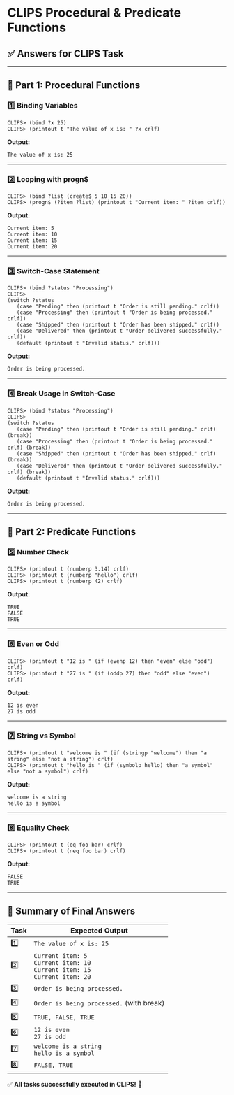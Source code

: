 # CLIPS Procedural & Predicate Functions

## ✅ Answers for CLIPS Task

---

## 🔹 Part 1: Procedural Functions

### 1️⃣ Binding Variables
```clips
CLIPS> (bind ?x 25)
CLIPS> (printout t "The value of x is: " ?x crlf)
```
**Output:**
```
The value of x is: 25
```

---

### 2️⃣ Looping with progn$
```clips
CLIPS> (bind ?list (create$ 5 10 15 20))  
CLIPS> (progn$ (?item ?list) (printout t "Current item: " ?item crlf))
```
**Output:**
```
Current item: 5  
Current item: 10  
Current item: 15  
Current item: 20  
```

---

### 3️⃣ Switch-Case Statement
```clips
CLIPS> (bind ?status "Processing")  
CLIPS>
(switch ?status  
   (case "Pending" then (printout t "Order is still pending." crlf))  
   (case "Processing" then (printout t "Order is being processed." crlf))  
   (case "Shipped" then (printout t "Order has been shipped." crlf))  
   (case "Delivered" then (printout t "Order delivered successfully." crlf))  
   (default (printout t "Invalid status." crlf)))  
```
**Output:**  
```
Order is being processed.
```

---

### 4️⃣ Break Usage in Switch-Case
```clips
CLIPS> (bind ?status "Processing")  
CLIPS>
(switch ?status  
   (case "Pending" then (printout t "Order is still pending." crlf) (break))  
   (case "Processing" then (printout t "Order is being processed." crlf) (break))  
   (case "Shipped" then (printout t "Order has been shipped." crlf) (break))  
   (case "Delivered" then (printout t "Order delivered successfully." crlf) (break))  
   (default (printout t "Invalid status." crlf)))  
```
**Output:**  
```
Order is being processed.
```

---

## 🔹 Part 2: Predicate Functions

### 5️⃣ Number Check
```clips
CLIPS> (printout t (numberp 3.14) crlf)  
CLIPS> (printout t (numberp "hello") crlf)  
CLIPS> (printout t (numberp 42) crlf)  
```
**Output:**
```
TRUE  
FALSE  
TRUE  
```

---

### 6️⃣ Even or Odd
```clips
CLIPS> (printout t "12 is " (if (evenp 12) then "even" else "odd") crlf)  
CLIPS> (printout t "27 is " (if (oddp 27) then "odd" else "even") crlf)  
```
**Output:**
```
12 is even  
27 is odd  
```

---

### 7️⃣ String vs Symbol
```clips
CLIPS> (printout t "welcome is " (if (stringp "welcome") then "a string" else "not a string") crlf)  
CLIPS> (printout t "hello is " (if (symbolp hello) then "a symbol" else "not a symbol") crlf)  
```
**Output:**
```
welcome is a string  
hello is a symbol  
```

---

### 8️⃣ Equality Check
```clips
CLIPS> (printout t (eq foo bar) crlf)  
CLIPS> (printout t (neq foo bar) crlf)  
```
**Output:**
```
FALSE  
TRUE  
```

---

## 🎯 Summary of Final Answers

| Task | Expected Output |
|------|----------------|
| 1️⃣ | `The value of x is: 25` |
| 2️⃣ | `Current item: 5`<br>`Current item: 10`<br>`Current item: 15`<br>`Current item: 20` |
| 3️⃣ | `Order is being processed.` |
| 4️⃣ | `Order is being processed.` (with break) |
| 5️⃣ | `TRUE, FALSE, TRUE` |
| 6️⃣ | `12 is even`<br>`27 is odd` |
| 7️⃣ | `welcome is a string`<br>`hello is a symbol` |
| 8️⃣ | `FALSE, TRUE` |

✅ **All tasks successfully executed in CLIPS!** 🚀

